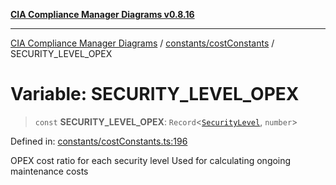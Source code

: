 [**CIA Compliance Manager Diagrams v0.8.16**](../../../README.md)

***

[CIA Compliance Manager Diagrams](../../../modules.md) / [constants/costConstants](../README.md) / SECURITY\_LEVEL\_OPEX

# Variable: SECURITY\_LEVEL\_OPEX

> `const` **SECURITY\_LEVEL\_OPEX**: `Record`\<[`SecurityLevel`](../../../types/cia/type-aliases/SecurityLevel.md), `number`\>

Defined in: [constants/costConstants.ts:196](https://github.com/Hack23/cia-compliance-manager/blob/96f4020424aba8c55d4fe94eddf596babc070968/src/constants/costConstants.ts#L196)

OPEX cost ratio for each security level
Used for calculating ongoing maintenance costs

